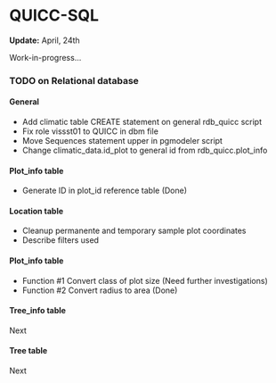 QUICC-SQL
=========
**Update:** April, 24th 

Work-in-progress...

### TODO on Relational database

#### General

- Add climatic table CREATE statement on general rdb_quicc script
- Fix role vissst01 to QUICC in dbm file
- Move Sequences statement upper in pgmodeler script 
- Change climatic_data.id_plot to general id from rdb_quicc.plot_info

#### Plot_info table

- Generate ID in plot_id reference table (Done)

#### Location table

- Cleanup permanente and temporary sample plot coordinates
- Describe filters used

#### Plot_info table

- Function #1 Convert class of plot size (Need further investigations)
- Function #2 Convert radius to area (Done)

#### Tree_info table

Next

#### Tree table

Next
